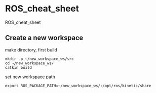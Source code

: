 # ROS_cheat_sheet
ROS_cheat_sheet

## Create a new workspace

make directory, first build
```
mkdir -p ~/new_workspace_ws/src
cd ~/new_workspace_ws/
catkin build
```
set new workspace path
```
export ROS_PACKAGE_PATH=~/new_workspace_ws/:/opt/ros/kinetic/share
```
